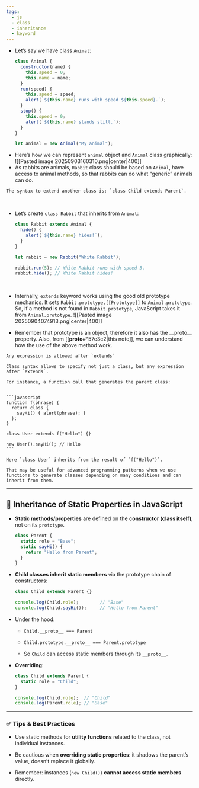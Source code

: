 ```yaml
---
tags:
  - js
  - class
  - inheritance
  - keyword
---
```


- Let’s say we have class `Animal`:
	```js
	class Animal {
	  constructor(name) {
	    this.speed = 0;
	    this.name = name;
	  }
	  run(speed) {
	    this.speed = speed;
	    alert(`${this.name} runs with speed ${this.speed}.`);
	  }
	  stop() {
	    this.speed = 0;
	    alert(`${this.name} stands still.`);
	  }
	}
	
	let animal = new Animal("My animal");
	```
- Here’s how we can represent `animal` object and `Animal` class graphically:
![[Pasted image 20250903160310.png|center|400]]
- As rabbits are animals, `Rabbit` class should be based on `Animal`, have access to animal methods, so that rabbits can do what “generic” animals can do.
```ad-note
The syntax to extend another class is: `class Child extends Parent`.
```

</br>

- Let’s create `class Rabbit` that inherits from `Animal`:
	```js
	class Rabbit extends Animal {
	  hide() {
	    alert(`${this.name} hides!`);
	  }
	}
	
	let rabbit = new Rabbit("White Rabbit");
	
	rabbit.run(5); // White Rabbit runs with speed 5.
	rabbit.hide(); // White Rabbit hides!
	```

</br>

- Internally, `extends` keyword works using the good old prototype mechanics. It sets `Rabbit.prototype.[[Prototype]]` to `Animal.prototype`. So, if a method is not found in `Rabbit.prototype`, JavaScript takes it from `Animal.prototype`.
![[Pasted image 20250904074913.png|center|400]]

- Remember that prototype is an object, therefore it also has the \_\_proto\_\_ property. Also, from [[__proto__#^57e3c2|this note]], we can understand how the use of the above method work.


````ad-note
Any expression is allowed after `extends`

Class syntax allows to specify not just a class, but any expression after `extends`.

For instance, a function call that generates the parent class:


```javascript
function f(phrase) {
  return class {
    sayHi() { alert(phrase); }
  };
}

class User extends f("Hello") {}

new User().sayHi(); // Hello
```

Here `class User` inherits from the result of `f("Hello")`.

That may be useful for advanced programming patterns when we use functions to generate classes depending on many conditions and can inherit from them.
````

----

## 📌 Inheritance of Static Properties in JavaScript

- **Static methods/properties** are defined on the **constructor (class itself)**, not on its `prototype`.
    
    ```js
    class Parent {
      static role = "Base";
      static sayHi() {
        return "Hello from Parent";
      }
    }
    ```
    
- **Child classes inherit static members** via the prototype chain of constructors:
    
    ```js
    class Child extends Parent {}
    
    console.log(Child.role);        // "Base"
    console.log(Child.sayHi());     // "Hello from Parent"
    ```
    
- Under the hood:
    
    - `Child.__proto__ === Parent`
        
    - `Child.prototype.__proto__ === Parent.prototype`
        
    - So `Child` can access static members through its `__proto__`.
        
- **Overriding**:
    
    ```js
    class Child extends Parent {
      static role = "Child";
    }
    
    console.log(Child.role);  // "Child"
    console.log(Parent.role); // "Base"
    ```
    

---

### ✅ Tips & Best Practices

- Use static methods for **utility functions** related to the class, not individual instances.
    
- Be cautious when **overriding static properties**: it shadows the parent’s value, doesn’t replace it globally.
    
- Remember: instances (`new Child()`) **cannot access static members** directly.
    
